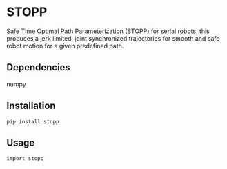 # STOPP

Safe Time Optimal Path Parameterization (STOPP) for serial robots, this produces
a jerk limited, joint synchronized trajectories for smooth and safe robot motion for a given predefined path.

## Dependencies

numpy

## Installation
```
pip install stopp
```

## Usage
```
import stopp
```
